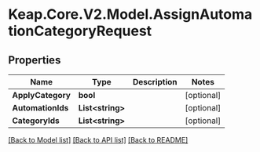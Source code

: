 # Keap.Core.V2.Model.AssignAutomationCategoryRequest

## Properties

Name | Type | Description | Notes
------------ | ------------- | ------------- | -------------
**ApplyCategory** | **bool** |  | [optional] 
**AutomationIds** | **List&lt;string&gt;** |  | [optional] 
**CategoryIds** | **List&lt;string&gt;** |  | [optional] 

[[Back to Model list]](../README.md#documentation-for-models) [[Back to API list]](../README.md#documentation-for-api-endpoints) [[Back to README]](../README.md)


